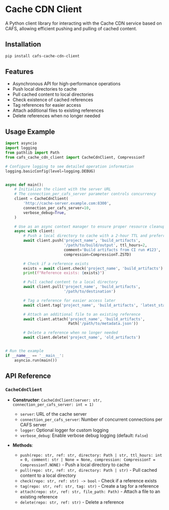 # Cache CDN Client
A Python client library for interacting with the Cache CDN service based on CAFS, allowing efficient pushing and pulling of cached content.
## Installation
``` bash
pip install cafs-cache-cdn-client
```
## Features
- Asynchronous API for high-performance operations
- Push local directories to cache
- Pull cached content to local directories
- Check existence of cached references
- Tag references for easier access
- Attach additional files to existing references
- Delete references when no longer needed

## Usage Example
```python
import asyncio
import logging
from pathlib import Path
from cafs_cache_cdn_client import CacheCdnClient, CompressionT

# Configure logging to see detailed operation information
logging.basicConfig(level=logging.DEBUG)


async def main():
    # Initialize the client with the server URL
    # The connection_per_cafs_server parameter controls concurrency
    client = CacheCdnClient(
        'http://cache-server.example.com:8300',
        connection_per_cafs_server=10,
        verbose_debug=True,
    )

    # Use as an async context manager to ensure proper resource cleanup
    async with client:
        # Push a local directory to cache with a 2-hour TTL and preferred ZSTD compression
        await client.push('project_name', 'build_artifacts',
                          '/path/to/build/output', ttl_hours=2,
                          comment='Build artifacts from CI run #123',
                          compression=CompressionT.ZSTD)

        # Check if a reference exists
        exists = await client.check('project_name', 'build_artifacts')
        print(f"Reference exists: {exists}")

        # Pull cached content to a local directory
        await client.pull('project_name', 'build_artifacts',
                          '/path/to/destination')

        # Tag a reference for easier access later
        await client.tag('project_name', 'build_artifacts', 'latest_stable')

        # Attach an additional file to an existing reference
        await client.attach('project_name', 'build_artifacts',
                            Path('/path/to/metadata.json'))

        # Delete a reference when no longer needed
        await client.delete('project_name', 'old_artifacts')


# Run the example
if __name__ == '__main__':
    asyncio.run(main())
```

## API Reference
### `CacheCdnClient`
- **Constructor**: `CacheCdnClient(server: str, connection_per_cafs_server: int = 1)`
    - `server`: URL of the cache server
    - `connection_per_cafs_server`: Number of concurrent connections per CAFS server
    - `logger`: Optional logger for custom logging
    - `verbose_debug`: Enable verbose debug logging (default: `False`)

- **Methods**:
    - `push(repo: str, ref: str, directory: Path | str, ttl_hours: int = 0, comment: str | None = None, compression: CompressionT = CompressionT.NONE)` - Push a local directory to cache
    - `pull(repo: str, ref: str, directory: Path | str)` - Pull cached content to a local directory
    - `check(repo: str, ref: str) -> bool` - Check if a reference exists
    - `tag(repo: str, ref: str, tag: str)` - Create a tag for a reference
    - `attach(repo: str, ref: str, file_path: Path)` - Attach a file to an existing reference
    - `delete(repo: str, ref: str)` - Delete a reference
